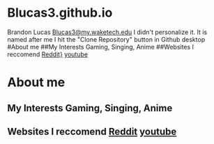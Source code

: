 # Blucas3.github.io
Brandon Lucas Blucas3@my.waketech.edu
I didn't personalize it. 
It is named after me
I hit the "Clone Repository" button in Github desktop
#About me 
##My Interests Gaming, Singing, Anime
##Websites I reccomend [Reddit}](www.reddit.com) [youtube](www.youtube.com) 
# About me
## My Interests Gaming, Singing, Anime
## Websites I reccomend [Reddit](www.reddit.com) [youtube](www.youtube.com) 

